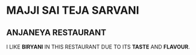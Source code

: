 # MAJJI SAI TEJA SARVANI
## ANJANEYA RESTAURANT
I LIKE **BIRYANI** IN THIS RESTAURANT DUE TO ITS **TASTE** AND **FLAVOUR**.
